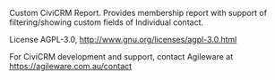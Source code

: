 Custom CiviCRM Report. Provides membership report with support of filtering/showing custom fields of Individual contact.

License AGPL-3.0, http://www.gnu.org/licenses/agpl-3.0.html

For CiviCRM development and support, contact Agileware at https://agileware.com.au/contact
